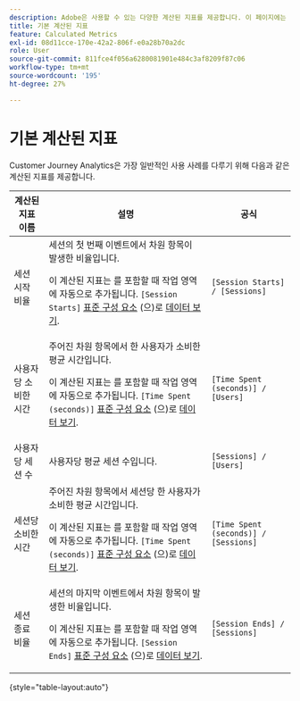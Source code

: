 ```yaml
---
description: Adobe은 사용할 수 있는 다양한 계산된 지표를 제공합니다. 이 페이지에는 이러한 지표와 그 사용 용도가 나열됩니다.
title: 기본 계산된 지표
feature: Calculated Metrics
exl-id: 08d11cce-170e-42a2-806f-e0a28b70a2dc
role: User
source-git-commit: 811fce4f056a6280081901e484c3af8209f87c06
workflow-type: tm+mt
source-wordcount: '195'
ht-degree: 27%

---
```


# 기본 계산된 지표

Customer Journey Analytics은 가장 일반적인 사용 사례를 다루기 위해 다음과 같은 계산된 지표를 제공합니다.

| 계산된 지표 이름 | 설명 | 공식 |
|---------|----------|---------|
| 세션 시작 비율 | 세션의 첫 번째 이벤트에서 차원 항목이 발생한 비율입니다.<p>이 계산된 지표는 를 포함할 때 작업 영역에 자동으로 추가됩니다. `[Session Starts]` [표준 구성 요소](/help/data-views/component-reference.md) (으)로 [데이터 보기](/help/data-views/create-dataview.md).</p> | `[Session Starts] / [Sessions]` |
| 사용자당 소비한 시간 | 주어진 차원 항목에서 한 사용자가 소비한 평균 시간입니다.<p>이 계산된 지표는 를 포함할 때 작업 영역에 자동으로 추가됩니다. `[Time Spent (seconds)]` [표준 구성 요소](/help/data-views/component-reference.md) (으)로 [데이터 보기](/help/data-views/create-dataview.md).</p> | `[Time Spent (seconds)] / [Users]` |
| 사용자당 세션 수 | 사용자당 평균 세션 수입니다. | `[Sessions] / [Users]` |
| 세션당 소비한 시간 | 주어진 차원 항목에서 세션당 한 사용자가 소비한 평균 시간입니다.<p>이 계산된 지표는 를 포함할 때 작업 영역에 자동으로 추가됩니다. `[Time Spent (seconds)]` [표준 구성 요소](/help/data-views/component-reference.md) (으)로 [데이터 보기](/help/data-views/create-dataview.md).</p> | `[Time Spent (seconds)] / [Sessions]` |
| 세션 종료 비율 | 세션의 마지막 이벤트에서 차원 항목이 발생한 비율입니다. <p>이 계산된 지표는 를 포함할 때 작업 영역에 자동으로 추가됩니다. `[Session Ends]` [표준 구성 요소](/help/data-views/component-reference.md) (으)로 [데이터 보기](/help/data-views/create-dataview.md).</p> | `[Session Ends] / [Sessions]` |

{style="table-layout:auto"}
